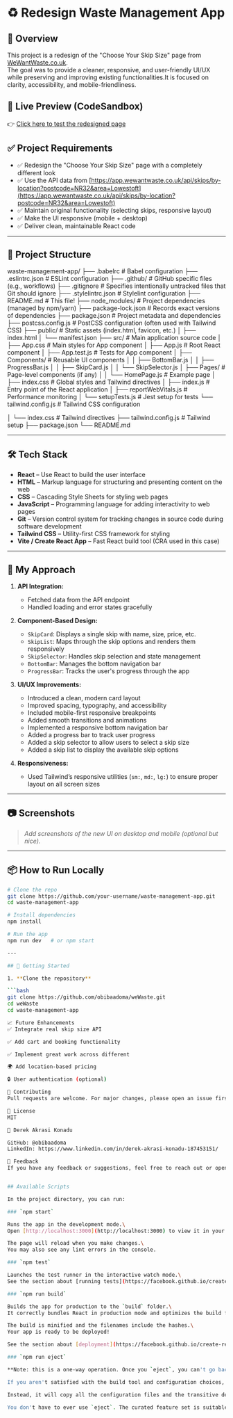 # ♻️ Redesign Waste Management App

## 🧠 Overview

This project is a redesign of the "Choose Your Skip Size" page from [WeWantWaste.co.uk](https://wewantwaste.co.uk).  
The goal was to provide a cleaner, responsive, and user-friendly UI/UX while preserving and improving existing functionalities.It is focused on clarity, accessibility, and mobile-friendliness.

## 🔗 Live Preview (CodeSandbox)

👉 [Click here to test the redesigned page](https://ss669x-3000.csb.app/)


## ✅ Project Requirements

- ✅ Redesign the "Choose Your Skip Size" page with a completely different look
- ✅ Use the API data from [https://app.wewantwaste.co.uk/api/skips/by-location?postcode=NR32&area=Lowestoft](https://app.wewantwaste.co.uk/api/skips/by-location?postcode=NR32&area=Lowestoft)
- ✅ Maintain original functionality (selecting skips, responsive layout)
- ✅ Make the UI responsive (mobile + desktop)
- ✅ Deliver clean, maintainable React code
---

## 📂 Project Structure

waste-management-app/
├── .babelrc               # Babel configuration
├── .eslintrc.json         # ESLint configuration
├── .github/               # GitHub specific files (e.g., workflows)
├── .gitignore             # Specifies intentionally untracked files that Git should ignore
├── .stylelintrc.json      # Stylelint configuration
├── README.md              # This file!
├── node_modules/          # Project dependencies (managed by npm/yarn)
├── package-lock.json      # Records exact versions of dependencies
├── package.json           # Project metadata and dependencies
├── postcss.config.js      # PostCSS configuration (often used with Tailwind CSS)
├── public/                # Static assets (index.html, favicon, etc.)
│   ├── index.html
│   └── manifest.json
├── src/                   # Main application source code
│   ├── App.css            # Main styles for App component
│   ├── App.js             # Root React component
│   ├── App.test.js        # Tests for App component
│   ├── Components/        # Reusable UI components
│   │   ├── BottomBar.js
│   │   ├── ProgressBar.js
│   │   ├── SkipCard.js
│   │   └── SkipSelector.js
│   ├── Pages/             # Page-level components (if any)
│   │   └── HomePage.js    # Example page
│   ├── index.css          # Global styles and Tailwind directives
│   ├── index.js           # Entry point of the React application
│   ├── reportWebVitals.js # Performance monitoring
│   └── setupTests.js      # Jest setup for tests
└── tailwind.config.js     # Tailwind CSS configuration

│ └── index.css # Tailwind directives
├── tailwind.config.js # Tailwind setup
├── package.json
└── README.md


---

## 🛠️ Tech Stack

- **React** – Use React to build the user interface
- **HTML** – Markup language for structuring and presenting content on the web
- **CSS** – Cascading Style Sheets for styling web pages
- **JavaScript** – Programming language for adding interactivity to web pages
- **Git** – Version control system for tracking changes in source code during software development
- **Tailwind CSS** – Utility-first CSS framework for styling
- **Vite / Create React App** – Fast React build tool (CRA used in this case)



---

## 🚀 My Approach

1. **API Integration:**
   - Fetched data from the API endpoint
   - Handled loading and error states gracefully

2. **Component-Based Design:**
   - `SkipCard`: Displays a single skip with name, size, price, etc.
   - `SkipList`: Maps through the skip options and renders them responsively
   - `SkipSelector`: Handles skip selection and state management
   - `BottomBar`: Manages the bottom navigation bar
   - `ProgressBar`: Tracks the user's progress through the app

3. **UI/UX Improvements:**
   - Introduced a clean, modern card layout
   - Improved spacing, typography, and accessibility
   - Included mobile-first responsive breakpoints
   - Added smooth transitions and animations
   - Implemented a responsive bottom navigation bar
   - Added a progress bar to track user progress
   - Added a skip selector to allow users to select a skip size
   - Added a skip list to display the available skip options

4. **Responsiveness:**
   - Used Tailwind’s responsive utilities (`sm:`, `md:`, `lg:`) to ensure proper layout on all screen sizes


---

## 📷 Screenshots

> _Add screenshots of the new UI on desktop and mobile (optional but nice)._

---

## 📦 How to Run Locally

```bash
# Clone the repo
git clone https://github.com/your-username/waste-management-app.git
cd waste-management-app

# Install dependencies
npm install

# Run the app
npm run dev   # or npm start

---

## 🔧 Getting Started

1. **Clone the repository**

```bash
git clone https://github.com/obibaadoma/weWaste.git
cd weWaste
cd waste-management-app

📈 Future Enhancements
✅ Integrate real skip size API

✅ Add cart and booking functionality

✅ Implement great work across different 

🌍 Add location-based pricing

🔒 User authentication (optional)

🤝 Contributing
Pull requests are welcome. For major changes, please open an issue first to discuss what you would like to change.

📄 License
MIT

👤 Derek Akrasi Konadu

GitHub: @obibaadoma
LinkedIn: https://www.linkedin.com/in/derek-akrasi-konadu-187453151/

💬 Feedback
If you have any feedback or suggestions, feel free to reach out or open an issue.


## Available Scripts

In the project directory, you can run:

### `npm start`

Runs the app in the development mode.\
Open [http://localhost:3000](http://localhost:3000) to view it in your browser.

The page will reload when you make changes.\
You may also see any lint errors in the console.

### `npm test`

Launches the test runner in the interactive watch mode.\
See the section about [running tests](https://facebook.github.io/create-react-app/docs/running-tests) for more information.

### `npm run build`

Builds the app for production to the `build` folder.\
It correctly bundles React in production mode and optimizes the build for the best performance.

The build is minified and the filenames include the hashes.\
Your app is ready to be deployed!

See the section about [deployment](https://facebook.github.io/create-react-app/docs/deployment) for more information.

### `npm run eject`

**Note: this is a one-way operation. Once you `eject`, you can't go back!**

If you aren't satisfied with the build tool and configuration choices, you can `eject` at any time. This command will remove the single build dependency from your project.

Instead, it will copy all the configuration files and the transitive dependencies (webpack, Babel, ESLint, etc) right into your project so you have full control over them. All of the commands except `eject` will still work, but they will point to the copied scripts so you can tweak them. At this point you're on your own.

You don't have to ever use `eject`. The curated feature set is suitable for small and middle deployments, and you shouldn't feel obligated to use this feature. However we understand that this tool wouldn't be useful if you couldn't customize it when you are ready for it.
